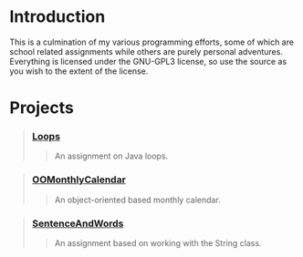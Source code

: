 # Introduction #

This is a culmination of my various programming efforts, some of which are school related assignments while others are purely personal adventures. Everything is licensed under the GNU-GPL3 license, so use the source as you wish to the extent of the license.


# Projects #
> ### [Loops](Loops.md) ###
> > An assignment on Java loops.

> ### [OOMonthlyCalendar](OOMonthlyCalendar.md) ###
> > An object-oriented based monthly calendar.

> ### [SentenceAndWords](SentenceAndWords.md) ###
> > An assignment based on working with the String class.